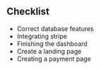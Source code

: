 ## Checklist

+ Correct database features
+ Integrating stripe
+ Finishing the dashboard
+ Create a landing page
+ Creating a payment page
